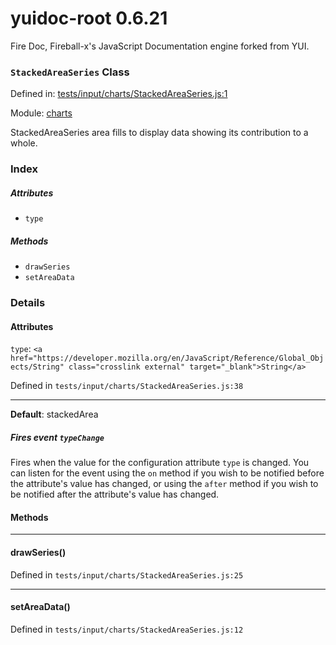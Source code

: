 
# yuidoc-root 0.6.21

Fire Doc, Fireball-x&#x27;s JavaScript Documentation engine forked from YUI.

### `StackedAreaSeries` Class


Defined in: [tests/input/charts/StackedAreaSeries.js:1](../files/tests/input/charts/StackedAreaSeries.js.js)

Module: [charts](../modules/charts.md)




StackedAreaSeries area fills to display data showing its contribution to a whole.

### Index


##### Attributes

  - `type`


##### Methods


  - `drawSeries`
  - `setAreaData`





### Details



#### Attributes


`type`: `<a href="https://developer.mozilla.org/en/JavaScript/Reference/Global_Objects/String" class="crosslink external" target="_blank">String</a>`

Defined in `tests/input/charts/StackedAreaSeries.js:38`



---------------------



**Default**: stackedArea

##### Fires event `typeChange`

Fires when the value for the configuration attribute `type` is
changed. You can listen for the event using the `on` method if you
wish to be notified before the attribute's value has changed, or
using the `after` method if you wish to be notified after the
attribute's value has changed.





<!-- Method Block -->
#### Methods



--------------------------
#### drawSeries() 

Defined in `tests/input/charts/StackedAreaSeries.js:25`



> 




--------------------------
#### setAreaData() 

Defined in `tests/input/charts/StackedAreaSeries.js:12`



> 





